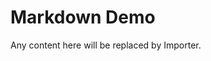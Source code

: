 # Markdown Demo

<!-- == imptr: short-description / begin from: ./description-snippet.md#[for-demo] == -->
Any content here will be replaced by Importer.
<!-- == imptr: short-description / end == -->
